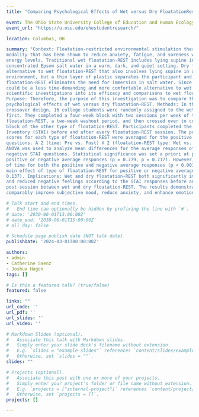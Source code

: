 ```yaml
---
title: "Comparing Psychological Effects of Wet versus Dry FloatationRestricted Environmental Stimulation Therapy in College Students"

event: The Ohio State University College of Education and Human Ecology Research Forum
event_url: "https://u.osu.edu/ehestudentresearch/"

location: Columbus, OH

summary: "Context: Floatation-restricted environmental stimulation therapy (floatation-REST) is a recovery
modality that has been shown to reduce anxiety, fatigue, and soreness while improving mood and
energy levels. Traditional wet floatation-REST includes lying supine in skin-temperature,
concentrated Epsom salt water in a warm, dark, and quiet setting. Dry floatation-REST is a novel
alternative to wet floatation-REST that also involves lying supine in a warm, dark, and quiet
environment, but a thin layer of plastic separates the participant and the water. Thus, dry
floatation-REST eliminates the need for immersion in salt water. Since dry floatation-REST
could be a less time-demanding and more comfortable alternative to wet floatation-REST,
scientific investigations into its efficacy and comparisons to wet floatation-REST are warranted.
Purpose: Therefore, the purpose of this investigation was to compare the subjective,
psychological effects of wet versus dry floatation-REST. Methods: In this within-subjects,
crossover design, 16 college students were randomly assigned to the wet or dry floatation-REST
first. They completed a four-week block with two sessions per week of the assigned type of
floatation-REST, a two-week washout period, and then crossed over to complete a four-week
block of the other type of floatation-REST. Participants completed the State Trait Anxiety
Inventory (STAI) before and after every floatation-REST session. The pre- and post-session
scores for each type of floatation-REST were averaged for the positive and negative STAI
questions. A 2 (time: Pre vs. Post) X 2 (floatation-REST type: Wet vs. Dry) Repeated Measures
ANOVA was used to analyze mean differences for the average responses of the positive and
negative STAI questions. Statistical significance was set a priori at p ≤ 0.05. Results: The twoway ANOVAs reveled in no significant interaction between time and floatation-REST type for
positive or negative average responses (p = 0.779, p = 0.717). However, there was a main effect
of time for both the positive and negative average responses (p < 0.001, p < 0.001). There was no
main effect of type of floatation-REST for positive or negative average responses (p = 0.524, p =
0.137). Implications: Wet and dry floatation-REST both significantly improved positive feelings
and reduced negative feelings according to the STAI responses before and after the floatationREST session. However, there was not a significant difference in the amount of change pre- vs.
post-session between wet and dry floatation-REST. The results demonstrate that floatation-REST
comparably improve subjective mood, reduce anxiety, and enhance emotional wellbeing."

# Talk start and end times.
#   End time can optionally be hidden by prefixing the line with `#`.
# date: '2030-06-01T13:00:00Z'
# date_end: '2030-06-01T15:00:00Z'
# all_day: false

# Schedule page publish date (NOT talk date).
publishDate: '2024-03-01T00:00:00Z'

authors: 
- admin
- Catherine Saenz
- Joshua Hagen
tags: []

# Is this a featured talk? (true/false)
featured: false

links: ""
url_code: ''
url_pdf: ''
url_slides: ''
url_video: ''

# Markdown Slides (optional).
#   Associate this talk with Markdown slides.
#   Simply enter your slide deck's filename without extension.
#   E.g. `slides = "example-slides"` references `content/slides/example-slides.md`.
#   Otherwise, set `slides = ""`.
slides: ""

# Projects (optional).
#   Associate this post with one or more of your projects.
#   Simply enter your project's folder or file name without extension.
#   E.g. `projects = ["internal-project"]` references `content/project/deep-learning/index.md`.
#   Otherwise, set `projects = []`.
projects: []

---
```

